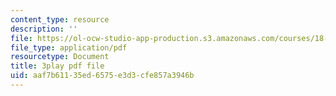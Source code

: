```yaml
---
content_type: resource
description: ''
file: https://ol-ocw-studio-app-production.s3.amazonaws.com/courses/18-06sc-linear-algebra-fall-2011/aaf7b61135ed6575e3d3cfe857a3946b_RWvi4Vx4CDc.pdf
file_type: application/pdf
resourcetype: Document
title: 3play pdf file
uid: aaf7b611-35ed-6575-e3d3-cfe857a3946b
---
```

